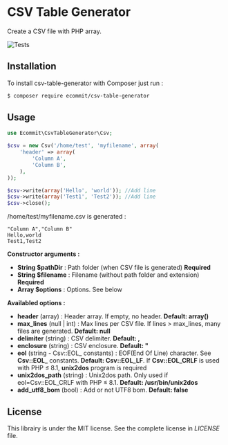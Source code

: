 # CSV Table Generator

Create a CSV file with PHP array.

![Tests](https://github.com/e-commit/csv-table-generator/workflows/Tests/badge.svg)

## Installation ##

To install csv-table-generator with Composer just run :

```bash
$ composer require ecommit/csv-table-generator
```



## Usage ##

```php
use Ecommit\CsvTableGenerator\Csv;

$csv = new Csv('/home/test', 'myfilename', array(
    'header' => array(
        'Column A',
        'Column B',
    ),
));

$csv->write(array('Hello', 'world')); //Add line
$csv->write(array('Test1', 'Test2')); //Add line
$csv->close();
```

/home/test/myfilename.csv is generated :

```
"Column A","Column B"
Hello,world
Test1,Test2
```

**Constructor arguments :**

* **String $pathDir** : Path folder (when CSV file is generated) **Required**
* **String $filename** : Filename (without path folder and extension) **Required**
* **Array $options** : Options. See below

**Availabled options :**

* **header** (array) : Header array. If empty, no header. **Default: array()**
* **max_lines** (null | int) : Max lines per CSV file. If lines > max_lines, many files are generated. **Default: null**
* **delimiter** (string) : CSV delimiter. **Default: ,**
* **enclosure** (string) : CSV enclosure. **Default: "**
* **eol** (string - Csv::EOL_ constants) : EOF(End Of Line) character. See **Csv::EOL_** constants. **Default: Csv::EOL_LF**. If **Csv::EOL_CRLF**
  is used with PHP ≤ 8.1, **unix2dos** program is required
* **unix2dos_path** (string) : Unix2dos path. Only used if eol=Csv::EOL_CRLF with PHP ≤ 8.1. **Default: /usr/bin/unix2dos**
* **add_utf8_bom** (bool) : Add or not UTF8 bom. **Default: false**

## License ##

This librairy is under the MIT license. See the complete license in *LICENSE* file.
